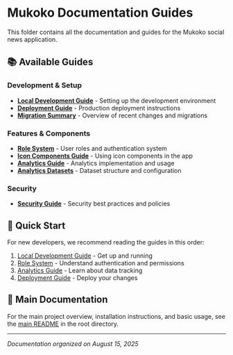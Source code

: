 # Mukoko Documentation Guides

This folder contains all the documentation and guides for the Mukoko social news application.

## 📚 Available Guides

### Development & Setup
- **[Local Development Guide](LOCAL_DEVELOPMENT.md)** - Setting up the development environment
- **[Deployment Guide](DEPLOYMENT_GUIDE.md)** - Production deployment instructions
- **[Migration Summary](MIGRATION_SUMMARY.md)** - Overview of recent changes and migrations

### Features & Components
- **[Role System](ROLE_SYSTEM.md)** - User roles and authentication system
- **[Icon Components Guide](ICON_COMPONENTS_GUIDE.md)** - Using icon components in the app
- **[Analytics Guide](ANALYTICS_GUIDE.md)** - Analytics implementation and usage
- **[Analytics Datasets](analytics_datasets.md)** - Dataset structure and configuration

### Security
- **[Security Guide](SECURITY.md)** - Security best practices and policies

## 🚀 Quick Start

For new developers, we recommend reading the guides in this order:

1. [Local Development Guide](LOCAL_DEVELOPMENT.md) - Get up and running
2. [Role System](ROLE_SYSTEM.md) - Understand authentication and permissions
3. [Analytics Guide](ANALYTICS_GUIDE.md) - Learn about data tracking
4. [Deployment Guide](DEPLOYMENT_GUIDE.md) - Deploy your changes

## 📖 Main Documentation

For the main project overview, installation instructions, and basic usage, see the [main README](../README.md) in the root directory.

---

*Documentation organized on August 15, 2025*
